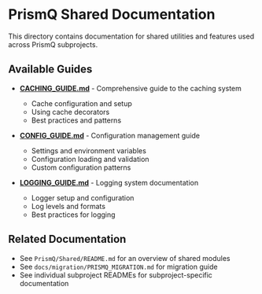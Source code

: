 # PrismQ Shared Documentation

This directory contains documentation for shared utilities and features used across PrismQ subprojects.

## Available Guides

- **[CACHING_GUIDE.md](./CACHING_GUIDE.md)** - Comprehensive guide to the caching system
  - Cache configuration and setup
  - Using cache decorators
  - Best practices and patterns
  
- **[CONFIG_GUIDE.md](./CONFIG_GUIDE.md)** - Configuration management guide
  - Settings and environment variables
  - Configuration loading and validation
  - Custom configuration patterns
  
- **[LOGGING_GUIDE.md](./LOGGING_GUIDE.md)** - Logging system documentation
  - Logger setup and configuration
  - Log levels and formats
  - Best practices for logging

## Related Documentation

- See `PrismQ/Shared/README.md` for an overview of shared modules
- See `docs/migration/PRISMQ_MIGRATION.md` for migration guide
- See individual subproject READMEs for subproject-specific documentation
